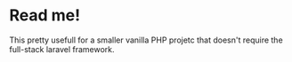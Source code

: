 # Read me!

This pretty usefull for a smaller vanilla PHP projetc that doesn't require the full-stack laravel framework.
